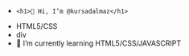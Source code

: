 -     <h1>👋 Hi, I’m @kursadalmaz</h1>
- HTML5/CSS
- div 
- 🌱 I’m currently learning HTML5/CSS/JAVASCRIPT


<!---
kursadalmaz/kursadalmaz is a ✨ special ✨ repository because its `README.md` (this file) appears on your GitHub profile.
You can click the Preview link to take a look at your changes.
--->
